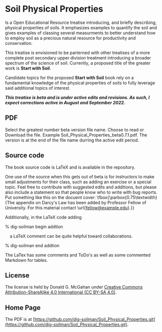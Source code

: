 # Soil Physical Properties

Is a Open Educational Resource treatise introducing, and briefly describing, physical properties of soils. It emphasizes examples to quantify the soil and gives examples of classing several measurments to better understand how to employ soil as a precious natural resource for productivity and conservation.

This treatise is envisioned to be parterned with other treatises of a more complete post secondary upper division treatment introducing a broader spectrum of the science of soil. Currently, a proposed title of the greater work is **Start with Soil**. 

Candidate topics for the proposed **Start with Soil** book rely on a fundamental knowledge of the physical properties of soils to fully leverage said additional topics of interest.

***This treatise is beta and is under active edits and revisions. As such, I expect corrections active in August and September 2022.***

## PDF

Select the greatest number beta version file name. Choose to read or Download the file. Example Soil_Physical_Properties_beta0.7.1.pdf. The version is at the end of the file name durring the active edit period.

## Source code

The book source code is LaTeX and is available in the repository.

One use of the source when this gets out of beta is for instructors to make small adjustments for their class, such as adding an exercise or a special topic. Feel free to contribute with suggested edits and additions, but please also include a statement so that people know who to write with bug reports. Put something like this on the docuent cover: \fbox{\parbox{0.75\textwidth}{The appendix on Darcy's Law has been added by Professor Fellow of University. For this material contact \url{fellow@example.edu}.}}

Additionally, in the LaTeX code adding 

% dig-soilman begin addtion

&nbsp;&nbsp;&nbsp; a LaTeX comment can be quite helpful toward collaborations.
   
% dig-soilman end addtion

The LaTex has some comments and ToDo's as well as some commented Markdown for tables.

## License

The license is held by Donald G. McGahan under [Creative Commons Attribution-ShareAlike 4.0 International (CC BY-SA 4.0)](https://creativecommons.org/licenses/by-sa/4.0/).

## Home Page

The PDF is at [https://github.com/dig-soilman/Soil_Physical_Properties.git](https://github.com/dig-soilman/Soil_Physical_Properties.git).

